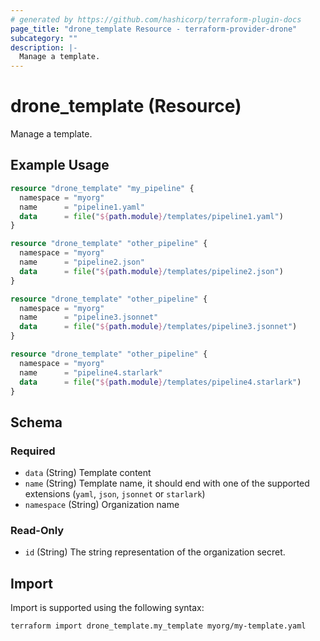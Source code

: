 ```yaml
---
# generated by https://github.com/hashicorp/terraform-plugin-docs
page_title: "drone_template Resource - terraform-provider-drone"
subcategory: ""
description: |-
  Manage a template.
---
```


# drone_template (Resource)

Manage a template.

## Example Usage

```terraform
resource "drone_template" "my_pipeline" {
  namespace = "myorg"
  name      = "pipeline1.yaml"
  data      = file("${path.module}/templates/pipeline1.yaml")
}

resource "drone_template" "other_pipeline" {
  namespace = "myorg"
  name      = "pipeline2.json"
  data      = file("${path.module}/templates/pipeline2.json")
}

resource "drone_template" "other_pipeline" {
  namespace = "myorg"
  name      = "pipeline3.jsonnet"
  data      = file("${path.module}/templates/pipeline3.jsonnet")
}

resource "drone_template" "other_pipeline" {
  namespace = "myorg"
  name      = "pipeline4.starlark"
  data      = file("${path.module}/templates/pipeline4.starlark")
}
```

<!-- schema generated by tfplugindocs -->
## Schema

### Required

- `data` (String) Template content
- `name` (String) Template name, it should end with one of the supported extensions (`yaml`, `json`, `jsonnet` or `starlark`)
- `namespace` (String) Organization name

### Read-Only

- `id` (String) The string representation of the organization secret.

## Import

Import is supported using the following syntax:

```shell
terraform import drone_template.my_template myorg/my-template.yaml
```
